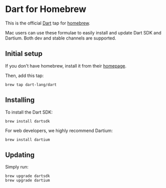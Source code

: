 # Dart for Homebrew

This is the official [Dart][] tap for [homebrew][].

Mac users can use these formulae to easily install and update Dart SDK and
Dartium. Both dev and stable channels are supported.

## Initial setup

If you don't have homebrew, install it from their [homepage][homebrew].

Then, add this tap:

```
brew tap dart-lang/dart
```

## Installing

To install the Dart SDK:

```
brew install dartsdk
```

For web developers, we highly recommend Dartium:

```
brew install dartium
```

## Updating

Simply run:

```
brew upgrade dartsdk
brew upgrade dartium
```

[homebrew]: http://brew.sh/
[dart]: https://www.dartlang.org